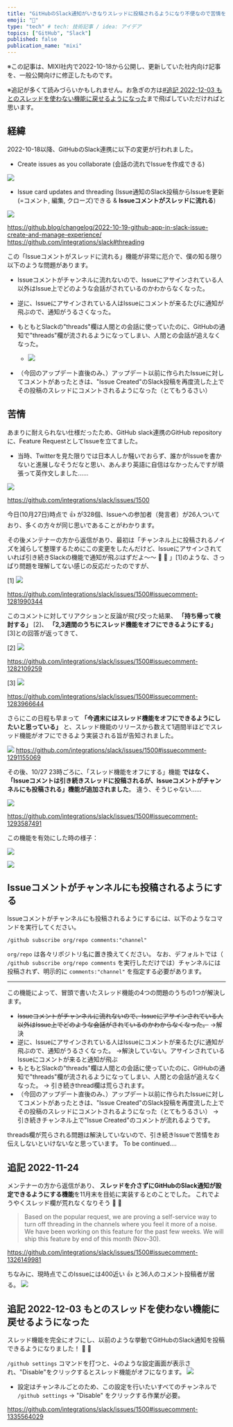 ```yaml
---
title: "GitHubのSlack通知がいきなりスレッドに投稿されるようになり不便なので苦情を送ったら、スレッド機能を無効化できるようになった話"
emoji: "👏"
type: "tech" # tech: 技術記事 / idea: アイデア
topics: ["GitHub", "Slack"]
published: false
publication_name: "mixi"
---
```


※この記事は、MIXI社内で2022-10-18から公開し、更新していた社内向け記事を、一般公開向けに修正したものです。

※追記が多くて読みづらいかもしれません。お急ぎの方は[#追記 2022-12-03 もとのスレッドを使わない機能に戻せるようになった](#追記-2022-12-03-もとのスレッドを使わない機能に戻せるようになった)まで飛ばしていただければと思います。

## 経緯
2022-10-18以降、GitHubのSlack連携に以下の変更が行われました。

- Create issues as you collaborate (会話の流れでIssueを作成できる)

![](/images/github-slack-01.png)

- Issue card updates and threading (Issue通知のSlack投稿からIssueを更新(=コメント, 編集, クローズ)できる & **Issueコメントがスレッドに流れる**)

![](/images/github-slack-02.png)

https://github.blog/changelog/2022-10-19-github-app-in-slack-issue-create-and-manage-experience/
https://github.com/integrations/slack#threading

この「Issueコメントがスレッドに流れる」機能が非常に厄介で、僕の知る限り以下のような問題があります。
- Issueコメントがチャンネルに流れないので、Issueにアサインされている人以外はIssue上でどのような会話がされているのかわからなくなった。
- 逆に、Issueにアサインされている人はIssueにコメントが来るたびに通知が飛ぶので、通知がうるさくなった。
- もともとSlackの"threads"欄は人間との会話に使っていたのに、GitHubの通知で"threads"欄が流されるようになってしまい、人間との会話が追えなくなった。
  - ![](/images/github-slack-03.png)

- （今回のアップデート直後のみ、）アップデート以前に作られたIssueに対してコメントがあったときは、"Issue Created"のSlack投稿を再度流した上でその投稿のスレッドにコメントされるようになった（とてもうるさい）

## 苦情

あまりに耐えられない仕様だったため、GitHub slack連携のGitHub repositoryに、Feature RequestとしてIssueを立てました。
- 当時、Twitterを見た限りでは日本人しか騒いでおらず、誰かがIssueを書かないと進展しなそうだなと思い、あんまり英語に自信はなかったんですが頑張って英作文しました……

![](/images/github-slack-04.png)

https://github.com/integrations/slack/issues/1500

今日(10月27日)時点で :+1: が328個、Issueへの参加者（発言者）が26人ついており、多くの方々が同じ思いであることがわかります。

その後メンテナーの方から返信があり、最初は「チャンネル上に投稿されるノイズを減らして整理するためにこの変更をしたんだけど、Issueにアサインされていれば引き続きSlackの機能で通知が飛ぶはずだよ〜〜 :wave: :pray: 」[1]のような、さっぱり問題を理解してない感じの反応だったのですが、

[1] ![](/images/github-slack-05.png)

https://github.com/integrations/slack/issues/1500#issuecomment-1281990344

このコメントに対してリアクションと反論が飛び交った結果、 **「持ち帰って検討する」** [2]、 **「2,3週間のうちにスレッド機能をオフにできるようにする」** [3]との回答が返ってきて、

[2] ![](/images/github-slack-06.png)

https://github.com/integrations/slack/issues/1500#issuecomment-1282109259

[3] ![](/images/github-slack-07.png)

https://github.com/integrations/slack/issues/1500#issuecomment-1283966644

さらにこの日程も早まって **「今週末にはスレッド機能をオフにできるようにしたいと思っている」** と、スレッド機能のリリースから数えて1週間半ほどでスレッド機能がオフにできるよう実装される旨が告知されました。

![](/images/github-slack-08.png)
https://github.com/integrations/slack/issues/1500#issuecomment-1291155069

その後、10/27 23時ごろに、「スレッド機能をオフにする」機能 **ではなく、「Issueコメントは引き続きスレッドに投稿されるが、Issueコメントがチャンネルにも投稿される」機能が追加されました**。
違う、そうじゃない……

![](/images/github-slack-09.png)

https://github.com/integrations/slack/issues/1500#issuecomment-1293587491

この機能を有効にした時の様子：

![](/images/github-slack-10.png)

![](/images/github-slack-11.png)

## Issueコメントがチャンネルにも投稿されるようにする

Issueコメントがチャンネルにも投稿されるようにするには、以下のようなコマンドを実行してください。

```
/github subscribe org/repo comments:"channel"
```

`org/repo` は各々リポジトリ名に置き換えてください。
なお、デフォルトでは（ `/github subscribe org/repo comments` を実行しただけでは）チャンネルには投稿されず、明示的に `comments:"channel"` を指定する必要があります。

---

この機能によって、冒頭で書いたスレッド機能の4つの問題のうちの1つが解決します。

- ~~Issueコメントがチャンネルに流れないので、Issueにアサインされている人以外はIssue上でどのような会話がされているのかわからなくなった。~~ →解決
- 逆に、Issueにアサインされている人はIssueにコメントが来るたびに通知が飛ぶので、通知がうるさくなった。 →解決していない。アサインされているIssueにコメントが来ると通知が飛ぶ
- もともとSlackの"threads"欄は人間との会話に使っていたのに、GitHubの通知で"threads"欄が流されるようになってしまい、人間との会話が追えなくなった。 → 引き続きthread欄は荒らされます。
- （今回のアップデート直後のみ、）アップデート以前に作られたIssueに対してコメントがあったときは、"Issue Created"のSlack投稿を再度流した上でその投稿のスレッドにコメントされるようになった（とてもうるさい） → 引き続きチャンネル上で"Issue Created"のコメントが流れるようです。

threads欄が荒らされる問題は解決していないので、引き続きIssueで苦情をお伝えしないといけないなと思っています。
To be continued....

## 追記 2022-11-24
メンテナーの方から返信があり、 **スレッドを介さずにGitHubのSlack通知が設定できるようにする機能**を11月末を目処に実装するとのことでした。
これでようやくスレッド欄が荒れなくなりそう :tada: :tada:

> Based on the popular request, we are proving a self-service way to turn off threading in the channels where you feel it more of a noise. We have been working on this feature for the past few weeks. We will ship this feature by end of this month (Nov-30).

https://github.com/integrations/slack/issues/1500#issuecomment-1326149981

ちなみに、現時点でこのIssueには400近い :+1: と36人のコメント投稿者が居る。
![](/images/github-slack-12.png)

## 追記 2022-12-03 もとのスレッドを使わない機能に戻せるようになった

スレッド機能を完全にオフにし、以前のような挙動でGitHubのSlack通知を投稿できるようになりました！ :tada: :rocket:

`/github settings` コマンドを打つと、↓のような設定画面が表示され、"Disable"をクリックするとスレッド機能がオフになります。
![](/images/github-slack-13.png)

- 設定はチャンネルごとのため、この設定を行いたいすべてのチャンネルで `/github settings` -> "Disable" をクリックする作業が必要。

https://github.com/integrations/slack/issues/1500#issuecomment-1335564029

